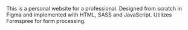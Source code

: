 This is a personal website for a professional. Designed from scratch in Figma and implemented with HTML, SASS and JavaScript. Utilizes Formspree for form processing.